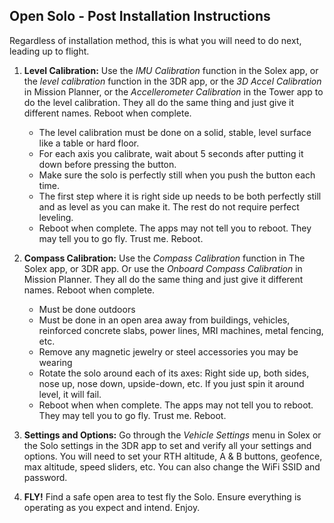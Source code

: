 ## Open Solo - Post Installation Instructions ##
Regardless of installation method, this is what you will need to do next, leading up to flight.

1. **Level Calibration:** Use the _IMU Calibration_ function in the Solex app, or the _level calibration_ function in the 3DR app, or the _3D Accel Calibration_ in Mission Planner, or the _Accellerometer Calibration_ in the Tower app to do the level calibration. They all do the same thing and just give it different names.  Reboot when complete.
   - The level calibration must be done on a solid, stable, level surface like a table or hard floor.
   - For each axis you calibrate, wait about 5 seconds after putting it down before pressing the button.
   - Make sure the solo is perfectly still when you push the button each time.
   - The first step where it is right side up needs to be both perfectly still and as level as you can make it. The rest do not require perfect leveling.
   - Reboot when complete. The apps may not tell you to reboot. They may tell you to go fly. Trust me. Reboot.

2. **Compass Calibration:** Use the _Compass Calibration_ function in The Solex app, or 3DR app. Or use the _Onboard Compass Calibration_ in Mission Planner. They all do the same thing and just give it different names.  Reboot when complete.
   - Must be done outdoors
   - Must be done in an open area away from buildings, vehicles, reinforced concrete slabs, power lines, MRI machines, metal fencing, etc.
   - Remove any magnetic jewelry or steel accessories you may be wearing
   - Rotate the solo around each of its axes: Right side up, both sides, nose up, nose down, upside-down, etc. If you just spin it around level, it will fail.
   - Reboot when when complete. The apps may not tell you to reboot. They may tell you to go fly. Trust me. Reboot.

3. **Settings and Options:** Go through the _Vehicle Settings_ menu in Solex or the Solo settings in the 3DR app to set and verify all your settings and options.  You will need to set your RTH altitude, A & B buttons, geofence, max altitude, speed sliders, etc.  You can also change the WiFi SSID and password.

4. **FLY!** Find a safe open area to test fly the Solo. Ensure everything is operating as you expect and intend. Enjoy.
